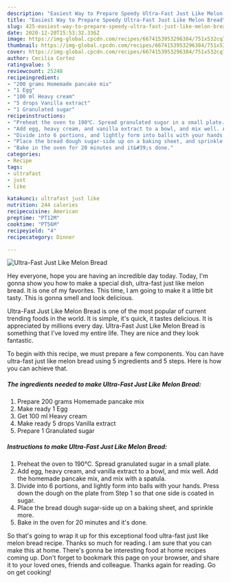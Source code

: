 ```yaml
---
description: "Easiest Way to Prepare Speedy Ultra-Fast Just Like Melon Bread"
title: "Easiest Way to Prepare Speedy Ultra-Fast Just Like Melon Bread"
slug: 425-easiest-way-to-prepare-speedy-ultra-fast-just-like-melon-bread
date: 2020-12-20T15:53:32.336Z
image: https://img-global.cpcdn.com/recipes/6674153953296384/751x532cq70/ultra-fast-just-like-melon-bread-recipe-main-photo.jpg
thumbnail: https://img-global.cpcdn.com/recipes/6674153953296384/751x532cq70/ultra-fast-just-like-melon-bread-recipe-main-photo.jpg
cover: https://img-global.cpcdn.com/recipes/6674153953296384/751x532cq70/ultra-fast-just-like-melon-bread-recipe-main-photo.jpg
author: Cecilia Cortez
ratingvalue: 5
reviewcount: 25248
recipeingredient:
- "200 grams Homemade pancake mix"
- "1 Egg"
- "100 ml Heavy cream"
- "5 drops Vanilla extract"
- "1 Granulated sugar"
recipeinstructions:
- "Preheat the oven to 190℃. Spread granulated sugar in a small plate."
- "Add egg, heavy cream, and vanilla extract to a bowl, and mix well. Add the homemade pancake mix, and mix with a spatula."
- "Divide into 6 portions, and lightly form into balls with your hands. Press down the dough on the plate from Step 1 so that one side is coated in sugar."
- "Place the bread dough sugar-side up on a baking sheet, and sprinkle more."
- "Bake in the oven for 20 minutes and it&#39;s done."
categories:
- Recipe
tags:
- ultrafast
- just
- like

katakunci: ultrafast just like 
nutrition: 244 calories
recipecuisine: American
preptime: "PT12M"
cooktime: "PT56M"
recipeyield: "4"
recipecategory: Dinner

---
```



![Ultra-Fast Just Like Melon Bread](https://img-global.cpcdn.com/recipes/6674153953296384/751x532cq70/ultra-fast-just-like-melon-bread-recipe-main-photo.jpg)

Hey everyone, hope you are having an incredible day today. Today, I'm gonna show you how to make a special dish, ultra-fast just like melon bread. It is one of my favorites. This time, I am going to make it a little bit tasty. This is gonna smell and look delicious.

Ultra-Fast Just Like Melon Bread is one of the most popular of current trending foods in the world. It is simple, it's quick, it tastes delicious. It is appreciated by millions every day. Ultra-Fast Just Like Melon Bread is something that I've loved my entire life. They are nice and they look fantastic.




To begin with this recipe, we must prepare a few components. You can have ultra-fast just like melon bread using 5 ingredients and 5 steps. Here is how you can achieve that.

<!--inarticleads1-->

##### The ingredients needed to make Ultra-Fast Just Like Melon Bread:

1. Prepare 200 grams Homemade pancake mix
1. Make ready 1 Egg
1. Get 100 ml Heavy cream
1. Make ready 5 drops Vanilla extract
1. Prepare 1 Granulated sugar




<!--inarticleads2-->

##### Instructions to make Ultra-Fast Just Like Melon Bread:

1. Preheat the oven to 190℃. Spread granulated sugar in a small plate.
1. Add egg, heavy cream, and vanilla extract to a bowl, and mix well. Add the homemade pancake mix, and mix with a spatula.
1. Divide into 6 portions, and lightly form into balls with your hands. Press down the dough on the plate from Step 1 so that one side is coated in sugar.
1. Place the bread dough sugar-side up on a baking sheet, and sprinkle more.
1. Bake in the oven for 20 minutes and it&#39;s done.




So that's going to wrap it up for this exceptional food ultra-fast just like melon bread recipe. Thanks so much for reading. I am sure that you can make this at home. There's gonna be interesting food at home recipes coming up. Don't forget to bookmark this page on your browser, and share it to your loved ones, friends and colleague. Thanks again for reading. Go on get cooking!
